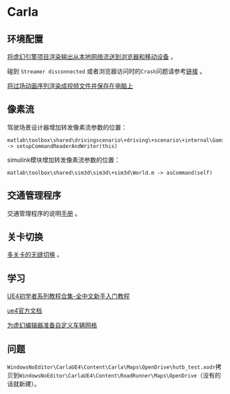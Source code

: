 # Carla


## 环境配置
[将虚幻引擎项目渲染输出从本地网络流送到浏览器和移动设备](https://docs.unrealengine.com/4.26/zh-CN/SharingAndReleasing/PixelStreaming/PixelStreamingIntro/) 。

碰到 `Streamer disconnected` 或者浏览器访问时的`Crash`问题请参考[链接](https://blog.csdn.net/m0_55173487/article/details/126231595) 。 

[将过场动画序列渲染成视频文件并保存在电脑上](https://docs.unrealengine.com/4.26/zh-CN/AnimatingObjects/Sequencer/Workflow/RenderAndExport/RenderMovies/) 


## 像素流
驾驶场景设计器增加转发像素流参数的位置：
```shell
matlab\toolbox\shared\drivingscenario\+driving\+scenario\+internal\GamingEngineScenarioAnimator.m -> setupCommandReaderAndWriter(this)
```

simulink模块增加转发像素流参数的位置：
```shell
matlab\toolbox\shared\sim3d\sim3d\+sim3d\World.m -> asCommand(self)
```

## 交通管理程序
交通管理程序的说明[手册](https://carla.readthedocs.io/en/latest/adv_traffic_manager/) 。


## 关卡切换

[多关卡的无缝切换](https://docs.unrealengine.com/4.26/zh-CN/InteractiveExperiences/Networking/Travelling/) 。


## 学习

[UE4初学者系列教程合集-全中文新手入门教程](https://www.bilibili.com/video/BV164411Y732/?share_source=copy_web&vd_source=d956d8d73965ffb619958f94872d7c57)

[ue4官方文档](https://docs.unrealengine.com/4.26/zh-CN/)

[为虚幻编辑器准备自定义车辆网格](https://ww2.mathworks.cn/support/search.html/videos/preparing-custom-vehicle-mesh-for-the-unreal-editor-1645163589268.html) 


## 问题

`WindowsNoEditor\CarlaUE4\Content\Carla\Maps\OpenDrive\hutb_test.xodr`拷贝到`WindowsNoEditor\CarlaUE4\Content\RoadRunner\Maps\OpenDrive`（没有的话就新建）。